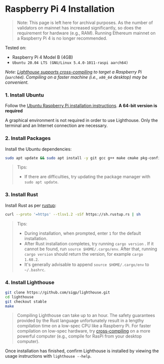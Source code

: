 # Raspberry Pi 4 Installation

> Note: This page is left here for archival purposes. As the number of validators on mainnet has increased significantly, so does the requirement for hardware (e.g., RAM). Running Ethereum mainnet on a Raspberry Pi 4 is no longer recommended.

Tested on:

- Raspberry Pi 4 Model B (4GB)
- `Ubuntu 20.04 LTS (GNU/Linux 5.4.0-1011-raspi aarch64)`

*Note: [Lighthouse supports cross-compiling](./cross-compiling.md) to target a
Raspberry Pi (`aarch64`). Compiling on a faster machine (i.e., `x86_64`
desktop) may be convenient.*

### 1. Install Ubuntu

Follow the [Ubuntu Raspberry Pi installation instructions](https://ubuntu.com/download/raspberry-pi). **A 64-bit version is required**

A graphical environment is not required in order to use Lighthouse.  Only the
terminal and an Internet connection are necessary.

### 2. Install Packages

Install the Ubuntu dependencies:

```bash
sudo apt update && sudo apt install -y git gcc g++ make cmake pkg-config llvm-dev libclang-dev clang
```

> Tips:
>
> - If there are difficulties, try updating the package manager with `sudo apt
>   update`.

### 3. Install Rust

Install Rust as per [rustup](https://rustup.rs/):

```bash
curl --proto '=https' --tlsv1.2 -sSf https://sh.rustup.rs | sh
```

> Tips:
>
> - During installation, when prompted, enter `1` for the default installation.
> - After Rust installation completes, try running `cargo version` . If it cannot
>   be found, run `source $HOME/.cargo/env`. After that, running `cargo version` should return the version, for example `cargo 1.68.2`.
> - It's generally advisable to append `source $HOME/.cargo/env` to `~/.bashrc`.

### 4. Install Lighthouse

```bash
git clone https://github.com/sigp/lighthouse.git
cd lighthouse
git checkout stable
make
```

>
> Compiling Lighthouse can take up to an hour. The safety guarantees provided by the Rust language
unfortunately result in a lengthy compilation time on a low-spec CPU like a Raspberry Pi. For faster
compilation on low-spec hardware, try [cross-compiling](./cross-compiling.md) on a more powerful
computer (e.g., compile for RasPi from your desktop computer).

Once installation has finished, confirm Lighthouse is installed by viewing the
usage instructions with  `lighthouse --help`.
